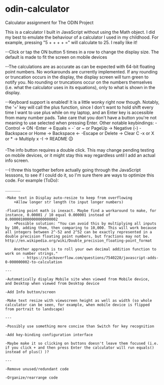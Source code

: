 # odin-calculator
Calculator assignment for The ODIN Project

This is a calculator I built in JavaScript without using the Math object. I did my best to emulate the behaviour of a calculator I used in my childhood. For example, pressing "5 + + + + =" will calculate to 25. I really like it!

--Click or tap the ON button 5 times in a row to change the display size. The default is made to fit the screen on mobile devices

--The calculations are as accurate as can be expected with 64-bit floating point numbers. No workarounds are currently implemented. If any rounding or truncation occurs in the display, the display screen will turn green to notify you. No rounding or truncations occur on the numbers themselves (i.e. what the calculator uses in its equations), only to what is shown in the display.

--Keyboard support is enabled! It is a little wonky right now though. Notably, the '=' key will call the plus function, since I don't want to hold shift every time I want to use plus while on my laptop, and an Enter key is accessible from many number pads. Take care that you don't have a button you're not meaning to use selected when pressing Enter. Other notable keybindings:
    -Control -> ON
    -Enter -> Equals =
    -` or ~ or PageUp -> Negative (-)
    -Backspace or Home -> Backspace ←
    -Escape or Delete -> Clear C
    -x or X or * -> Multiply x
    -I -> README 🛈

-The info button requires a double click. This may change pending testing on mobile devices, or it might stay this way regardless until I add an actual info screen.

--I threw this together before actually going through the JavaScript lesssons, to see if I could do it, so I'm sure there are ways to optimize this code. For example (ToDo):
    
    _______

    -Make text in Display auto-resize to keep from overflowing
        +Allow longer str length (to input longer numbers)

    -Floating point math is inexact. Maybe find a workaround to make, for instance, 0.00001 / 10 equal 0.000001 instead of 0.0000010000000000000002
        +Possible solution: "You can avoid this by multiplying all inputs by 100, adding them, then comparing to 10,000. This will work because all integers between 2^-52 and 2^52 can be exactly represented in a double precision floating point numbers, but fractions may not be. http://en.wikipedia.org/wiki/Double_precision_floating-point_format

        Another approach is to roll your own decimal addition function to work on number strings." 
            - https://stackoverflow.com/questions/7540228/javascript-adds-0-000000002-to-calculation
    
    ---

    -Automatically display Mobile site when viewed from Mobile device, 
    and Desktop when viewed from Desktop device
    
    -Add Info button/screen

    -Make text resize with viewscreen height as well as width (so whole calculator can be seen, for example, when mobile device is flipped from portrait to landscape) 

    ---

    -Possibly use something more concise than Switch for key recognition

    -Add key-binding configuration interface

    -Maybe make it so clicking on buttons doesn't leave them focused (i.e. if you click + and then press Enter the calculator will run equals() instead of plus() )?

    ---

    -Remove unused/redundant code

    -Organize/rearrange code